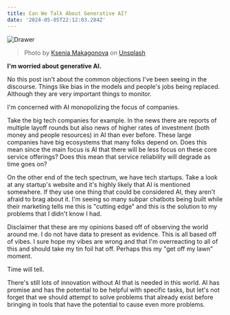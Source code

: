 ```yaml
---
title: Can We Talk About Generative AI?
date: '2024-05-05T22:12:03.284Z'
---
```


![Drawer](./drawer.png)

> Photo by <a href="https://unsplash.com/@dearseymour?utm_content=creditCopyText&utm_medium=referral&utm_source=unsplash">Ksenia Makagonova</a> on <a href="https://unsplash.com/photos/opened-white-wooden-drawer-bngKirnA1EE?utm_content=creditCopyText&utm_medium=referral&utm_source=unsplash">Unsplash</a>

**I'm worried about generative AI.**

No this post isn't about the common objections I've been seeing in the discourse. Things like bias in the models and people's jobs being replaced. Although they are very important things to monitor.

I'm concerned with AI monopolizing the focus of companies.

Take the big tech companies for example. In the news there are reports of multiple layoff rounds but also news of higher rates of investment (both money and people resources) in AI than ever before. These large companies have big ecosystems that many folks depend on. Does this mean since the main focus is AI that there will be less focus on these core service offerings? Does this mean that service reliability will degrade as time goes on?

On the other end of the tech spectrum, we have tech startups. Take a look at any startup's website and it's highly likely that AI is mentioned somewhere. If they use one thing that could be considered AI, they aren't afraid to brag about it. I'm seeing so many subpar chatbots being built while their marketing tells me this is "cutting edge" and this is the solution to my problems that I didn't know I had.

Disclaimer that these are my opinions based off of observing the world around me. I do not have data to present as evidence. This is all based off of vibes. I sure hope my vibes are wrong and that I'm overreacting to all of this and should take my tin foil hat off. Perhaps this my "get off my lawn" moment.

Time will tell.

There's still lots of innovation without AI that is needed in this world. AI has promise and has the potential to be helpful with specific tasks, but let's not forget that we should attempt to solve problems that already exist before bringing in tools that have the potential to cause even more problems.
